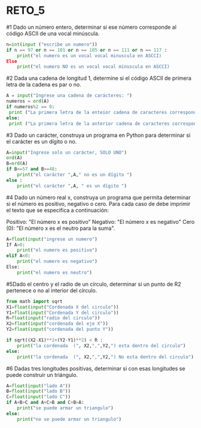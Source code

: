 # RETO_5

#1 Dado un número entero, determinar si ese número corresponde al código ASCII de una vocal minúscula.
```python
n=int(input ("escribe un numero"))
if n == 97 or n == 101 or n == 105 or n == 111 or n == 117 :
    print("el numero es un vocal vocal minuscula en ASCCI)
Else
    print("el numero NO es un vocal vocal minuscula en ASCCI)
```

#2 Dada una cadena de longitud 1, determine si el código ASCII de primera letra de la cadena es par o no.
```python
A = input("Ingrese una cadena de carácteres: ")
numeros = ord(A)
if numeros%2 == 0:
 print ("La primera letra de la enteior cadena de caracteres corresponde al código ASCII de un número par")
else:
 print ("La primera letra de la anterior cadena de caracteres corresponde al código ASCII de un número impar")
```

#3 Dado un carácter, construya un programa en Python para determinar si el carácter es un dígito o no.
```python
A=input("Ingrese solo un carácter, SOLO UNO")
ord(A)
B=ord(A)
if B<=57 and B>=48:
    print("el carácter ",A," no es un dígito ")
else :
    print("el carácter ",A, " es un dígito ")
```
#4 Dado un número real x, construya un programa que permita determinar si el número es positivo, negativo o cero. Para cada caso de debe imprimir el texto que se especifica a continuación:

Positivo: "El número x es positivo"
Negativo: "El número x es negativo"
Cero (0): "El número x es el neutro para la suma".

```python
A=float(input("ingrese un numero")
If A>0:
    print("el numero es positivo")
elif A<0:
    print("el numero es negativo")
Else:
    print("el numero es neutro")
```

#5Dado el centro y el radio de un círculo, determinar si un punto de R2 pertenece o no al interior del círculo.
```python
from math import sqrt
X1=float(input("Cordenada X del circulo"))
Y1=float(input("Cordenada Y del circulo"))
R=float(input("radio del circulo"))
X2=float(input("cordenada del eje X"))
Y2=float(input("cordenada del punto Y"))

if sqrt((X2-X1)**2+(Y2-Y1)**2) < R :
    print("la cordenada  (", X2,",",Y2,") esta dentro del circulo")
else:
    print("la cordenada  (", X2,",",Y2,") No esta dentro del circulo")
```

#6 Dadas tres longitudes positivas, determinar si con esas longitudes se puede construir un triángulo.
```python
A=float(input("lado A"))
B=float(input("lado B"))
C=float(input("lado C"))
if A+B>C and A+C>B and C+B>A:
    print("se puede armar un triangulo")
else:
    print("no se puede armar un triangulo")
```
